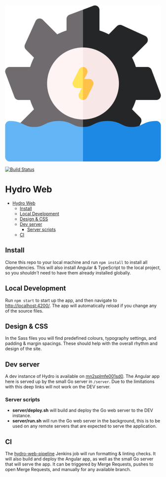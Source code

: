 ![hydro logo](/src/assets/img/hydro-power.png)

[![Build Status](https://mn2forbld0001d0/view/All%20jobs/job/hydro-web-pipeline/job/master/badge/icon?style=flat-square)](https://mn2forbld0001d0/view/All%20jobs/job/hydro-web-pipeline/job/master/)

# Hydro Web

- [Hydro Web](#hydro-web)
  - [Install](#install)
  - [Local Development](#local-development)
  - [Design & CSS](#design--css)
  - [Dev server](#dev-server)
    - [Server scripts](#server-scripts)
  - [CI](#ci)

## Install

Clone this repo to your local machine and run `npm install` to install all
dependencies. This will also install Angular & TypeScript to the local
project, so you _shouldn't_ need to have them already installed globally.

## Local Development

Run `npm start` to start up the app, and then navigate to
[http://localhost:4200/](http://localhost:4200/). The app will automatically
reload if you change any of the source files.

## Design & CSS

In the Sass files you will find predefined colours, typography settings, and padding & margin spacings. These should help with the overall rhythm and design of the site.

## Dev server

A dev instance of Hydro is available on
[mn2splmfe001sd0](http://mn2splmfe001sd0:4200). The Angular app here is
served up by the small Go server in `/server`. Due to the limitations with
this deep links will not work on the DEV server.

### Server scripts

- **server/deploy.sh** will build and deploy the Go web server to the DEV instance.
- **server/run.sh** will run the Go web server in the background, this is to be used on any remote servers that are expected to serve the application.

## CI

The [hydro-web-pipeline](https://mn2forbld0001d0/job/hydro-web-pipeline/)
Jenkins job will run formatting & linting checks. It will also build and
deploy the Angular app, as well as the small Go server that will serve the
app. It can be triggered by Merge Requests, pushes to open Merge Requests,
and manually for any available branch.
